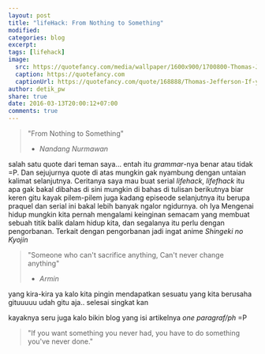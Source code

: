 ```yaml
---
layout: post
title: "lifeHack: From Nothing to Something"
modified:
categories: blog
excerpt:
tags: [lifehack]
image:
  src: https://quotefancy.com/media/wallpaper/1600x900/1700800-Thomas-Jefferson-Quote-If-you-want-something-you-have-never-had.jpg
  caption: https://quotefancy.com
  captionUrl: https://quotefancy.com/quote/168888/Thomas-Jefferson-If-you-want-something-you-have-never-had-you-must-be-willing-to-do
author: detik_pw
share: true
date: 2016-03-13T20:00:12+07:00
comments: true
---
```


> "From Nothing to Something" 
> - *Nandang Nurmawan*

salah satu quote dari teman saya... entah itu *grammar*-nya benar atau tidak =P. Dan sejujurnya quote di atas mungkin gak nyambung dengan untaian kalimat selanjutnya. Ceritanya saya mau buat serial *lifehack*, *lifefhack* itu apa gak bakal dibahas di sini mungkin di bahas di tulisan berikutnya biar keren gitu kayak pilem-pilem juga kadang episeode selanjutnya itu berupa praquel dan serial ini bakal lebih banyak ngalor ngidurnya. oh Iya Mengenai hidup mungkin kita pernah mengalami keinginan semacam yang membuat sebuah titik balik dalam hidup kita, dan segalanya itu perlu dengan pengorbanan. Terkait dengan pengorbanan jadi ingat anime *Shingeki no Kyojin*

> "Someone who can't sacrifice anything, Can't never change anything"
> - *Armin*

yang kira-kira ya kalo kita pingin mendapatkan sesuatu yang kita berusaha gituuuuu udah gitu aja.. selesai singkat kan

kayaknya seru juga kalo bikin blog yang isi artikelnya *one paragraf/ph* =P

> "If you want something you never had, you have to do something you've never done."

